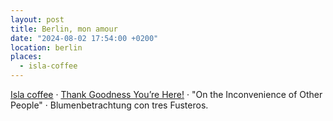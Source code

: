 ```yaml
---
layout: post
title: Berlin, mon amour
date: "2024-08-02 17:54:00 +0200"
location: berlin
places:
  - isla-coffee
---
```


[Isla coffee](/maps/berlin/isla-coffee) &middot; [Thank Goodness You’re Here!](https://thankgoodness.game) &middot; "On the Inconvenience of Other People" &middot; Blumenbetrachtung con tres Fusteros.
